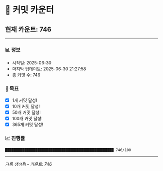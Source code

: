 # 🔢 커밋 카운터

## 현재 카운트: 746

---

### 📊 정보
- 시작일: 2025-06-30
- 마지막 업데이트: 2025-06-30 21:27:58
- 총 커밋 수: 746

### 🎯 목표
- [x] 1개 커밋 달성!
- [x] 10개 커밋 달성!
- [x] 50개 커밋 달성!
- [x] 100개 커밋 달성!
- [x] 365개 커밋 달성!

### 📈 진행률
```
██████████████████████████████████████████████████ 746/100
```

---
*자동 생성됨 - 카운트: 746*
